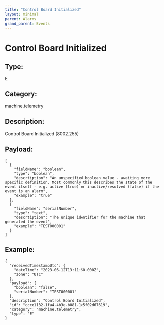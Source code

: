 ```yaml
---
title: "Control Board Initialized"
layout: minimal
parent: Alarms
grand_parent: Events
---
```


# Control Board Initialized

## Type:

E

## Category:

machine.telemetry

## Description: 

Control Board Initialized (8002.255)

## Payload:

```
[
  {
    "fieldName": "boolean",
    "type": "boolean",
    "descrtiption": "An unspecified boolean value - awaiting more specific definition. Most commonly this describes the state of the event itself - e.g. active (true) or inactive/resolved (false) if the event is an alarm",
    "example": "true"
  },
  {
    "fieldName": "serialNumber",
    "type": "text",
    "descrtiption": "The unique identifier for the machine that generated the event",
    "example": "TEST000001"
  }
]
```

## Example:

```
{
  "receivedTimestampUtc": {
    "dateTime": "2023-06-12T13:11:50.000Z",
    "zone": "UTC"
  },
  "payload": {
    "boolean": "false",
    "serialNumber": "TEST000001"
  },
  "description": "Control Board Initialized",
  "id": "ccce1132-1fa4-4b3e-b081-1c5f02d67619",
  "category": "machine.telemetry",
  "type": "E"
}
```

